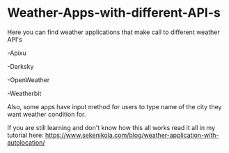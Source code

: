 # Weather-Apps-with-different-API-s

Here you can find weather applications that make call to different weather API's

-Apixu

-Darksky

-OpenWeather

-Weatherbit

Also, some apps have input method for users to type name of the city they want weather condition for.


If you are still learning and don't know how this all works read it all in my tutorial here: https://www.sekenikola.com/blog/weather-application-with-autolocation/
